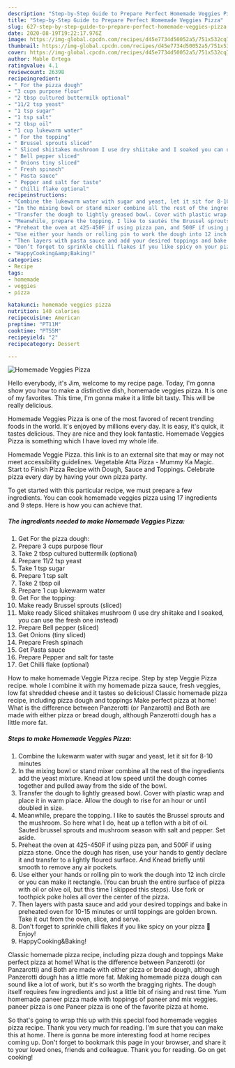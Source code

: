 ```yaml
---
description: "Step-by-Step Guide to Prepare Perfect Homemade Veggies Pizza"
title: "Step-by-Step Guide to Prepare Perfect Homemade Veggies Pizza"
slug: 627-step-by-step-guide-to-prepare-perfect-homemade-veggies-pizza
date: 2020-08-19T19:22:17.976Z
image: https://img-global.cpcdn.com/recipes/d45e7734d50052a5/751x532cq70/homemade-veggies-pizza-recipe-main-photo.jpg
thumbnail: https://img-global.cpcdn.com/recipes/d45e7734d50052a5/751x532cq70/homemade-veggies-pizza-recipe-main-photo.jpg
cover: https://img-global.cpcdn.com/recipes/d45e7734d50052a5/751x532cq70/homemade-veggies-pizza-recipe-main-photo.jpg
author: Mable Ortega
ratingvalue: 4.1
reviewcount: 26398
recipeingredient:
- " For the pizza dough"
- "3 cups purpose flour"
- "2 tbsp cultured buttermilk optional"
- "11/2 tsp yeast"
- "1 tsp sugar"
- "1 tsp salt"
- "2 tbsp oil"
- "1 cup lukewarm water"
- " For the topping"
- " Brussel sprouts sliced"
- " Sliced shiitakes mushroom I use dry shiitake and I soaked you can use the fresh one instead"
- " Bell pepper sliced"
- " Onions tiny sliced"
- " Fresh spinach"
- " Pasta sauce"
- " Pepper and salt for taste"
- " Chilli flake optional"
recipeinstructions:
- "Combine the lukewarm water with sugar and yeast, let it sit for 8-10 minutes"
- "In the mixing bowl or stand mixer combine all the rest of the ingredients add the yeast mixture. Knead at low speed until the dough comes together and pulled away from the side of the bowl."
- "Transfer the dough to lightly greased bowl. Cover with plastic wrap and place it in warm place. Allow the dough to rise for an hour or until doubled in size."
- "Meanwhile, prepare the topping. I like to sautés the Brussel sprouts and the mushroom. So here what I do, heat up a teflon with a bit of oil. Sauted brussel sprouts and mushroom season with salt and pepper. Set aside."
- "Preheat the oven at 425-450F if using pizza pan, and 500F if using pizza stone. Once the dough has risen, use your hands to gently declare it and transfer to a lightly floured surface. And Knead briefly until smooth to remove any air pockets."
- "Use either your hands or rolling pin to work the dough into 12 inch circle or you can make it rectangle. (You can brush the entire surface of pizza with oil or olive oil, but this time I skipped this steps). Use fork or toothpick poke holes all over the center of the pizza."
- "Then layers with pasta sauce and add your desired toppings and bake in preheated oven for 10-15 minutes or until toppings are golden brown. Take it out from the oven, slice, and serve."
- "Don’t forget to sprinkle chilli flakes if you like spicy on your pizza 🍕 Enjoy!"
- "HappyCooking&amp;Baking!"
categories:
- Recipe
tags:
- homemade
- veggies
- pizza

katakunci: homemade veggies pizza 
nutrition: 140 calories
recipecuisine: American
preptime: "PT11M"
cooktime: "PT55M"
recipeyield: "2"
recipecategory: Dessert

---
```



![Homemade Veggies Pizza](https://img-global.cpcdn.com/recipes/d45e7734d50052a5/751x532cq70/homemade-veggies-pizza-recipe-main-photo.jpg)

Hello everybody, it's Jim, welcome to my recipe page. Today, I'm gonna show you how to make a distinctive dish, homemade veggies pizza. It is one of my favorites. This time, I'm gonna make it a little bit tasty. This will be really delicious.

Homemade Veggies Pizza is one of the most favored of recent trending foods in the world. It's enjoyed by millions every day. It is easy, it's quick, it tastes delicious. They are nice and they look fantastic. Homemade Veggies Pizza is something which I have loved my whole life.

Homemade Veggie Pizza. this link is to an external site that may or may not meet accessibility guidelines. Vegetable Atta Pizza - Mummy Ka Magic. Start to Finish Pizza Recipe with Dough, Sauce and Toppings. Celebrate pizza every day by having your own pizza party.


To get started with this particular recipe, we must prepare a few ingredients. You can cook homemade veggies pizza using 17 ingredients and 9 steps. Here is how you can achieve that.

<!--inarticleads1-->

##### The ingredients needed to make Homemade Veggies Pizza:

1. Get  For the pizza dough:
1. Prepare 3 cups purpose flour
1. Take 2 tbsp cultured buttermilk (optional)
1. Prepare 11/2 tsp yeast
1. Take 1 tsp sugar
1. Prepare 1 tsp salt
1. Take 2 tbsp oil
1. Prepare 1 cup lukewarm water
1. Get  For the topping:
1. Make ready  Brussel sprouts (sliced)
1. Make ready  Sliced shiitakes mushroom (I use dry shiitake and I soaked, you can use the fresh one instead)
1. Prepare  Bell pepper (sliced)
1. Get  Onions (tiny sliced)
1. Prepare  Fresh spinach
1. Get  Pasta sauce
1. Prepare  Pepper and salt for taste
1. Get  Chilli flake (optional)


How to make homemade Veggie Pizza recipe. Step by step Veggie Pizza recipe. whole I combine it with my homemade pizza sauce, fresh veggies, low fat shredded cheese and it tastes so delicious! Classic homemade pizza recipe, including pizza dough and toppings Make perfect pizza at home! What is the difference between Panzerotti (or Panzarotti) and Both are made with either pizza or bread dough, although Panzerotti dough has a little more fat. 

<!--inarticleads2-->

##### Steps to make Homemade Veggies Pizza:

1. Combine the lukewarm water with sugar and yeast, let it sit for 8-10 minutes
1. In the mixing bowl or stand mixer combine all the rest of the ingredients add the yeast mixture. Knead at low speed until the dough comes together and pulled away from the side of the bowl.
1. Transfer the dough to lightly greased bowl. Cover with plastic wrap and place it in warm place. Allow the dough to rise for an hour or until doubled in size.
1. Meanwhile, prepare the topping. I like to sautés the Brussel sprouts and the mushroom. So here what I do, heat up a teflon with a bit of oil. Sauted brussel sprouts and mushroom season with salt and pepper. Set aside.
1. Preheat the oven at 425-450F if using pizza pan, and 500F if using pizza stone. Once the dough has risen, use your hands to gently declare it and transfer to a lightly floured surface. And Knead briefly until smooth to remove any air pockets.
1. Use either your hands or rolling pin to work the dough into 12 inch circle or you can make it rectangle. (You can brush the entire surface of pizza with oil or olive oil, but this time I skipped this steps). Use fork or toothpick poke holes all over the center of the pizza.
1. Then layers with pasta sauce and add your desired toppings and bake in preheated oven for 10-15 minutes or until toppings are golden brown. Take it out from the oven, slice, and serve.
1. Don’t forget to sprinkle chilli flakes if you like spicy on your pizza 🍕 Enjoy!
1. HappyCooking&amp;Baking!


Classic homemade pizza recipe, including pizza dough and toppings Make perfect pizza at home! What is the difference between Panzerotti (or Panzarotti) and Both are made with either pizza or bread dough, although Panzerotti dough has a little more fat. Making homemade pizza dough can sound like a lot of work, but it&#39;s so worth the bragging rights. The dough itself requires few ingredients and just a little bit of rising and rest time. Yum homemade paneer pizza made with toppings of paneer and mix veggies. paneer pizza is one Paneer pizza is one of the favorite pizza at home. 

So that's going to wrap this up with this special food homemade veggies pizza recipe. Thank you very much for reading. I'm sure that you can make this at home. There is gonna be more interesting food at home recipes coming up. Don't forget to bookmark this page in your browser, and share it to your loved ones, friends and colleague. Thank you for reading. Go on get cooking!
